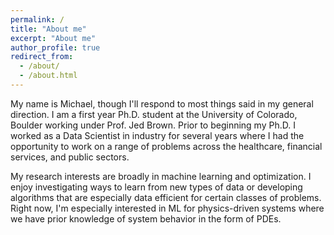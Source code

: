 ```yaml
---
permalink: /
title: "About me"
excerpt: "About me"
author_profile: true
redirect_from: 
  - /about/
  - /about.html
---
```


My name is Michael, though I'll respond to most things said in my general direction. I am a first year Ph.D. student at the University of Colorado, Boulder working under Prof. Jed Brown. Prior to beginning my Ph.D. I worked as a Data Scientist in industry for several years where I had the opportunity to work on a range of problems across the healthcare, financial services, and public sectors.

My research interests are broadly in machine learning and optimization. I enjoy investigating ways to learn from new types of data or developing algorithms that are especially data efficient for certain classes of problems. Right now, I'm especially interested in ML for physics-driven systems where we have prior knowledge of system behavior in the form of PDEs.
